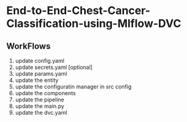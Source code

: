# End-to-End-Chest-Cancer-Classification-using-Mlflow-DVC


## WorkFlows

1. update config.yaml
2. update secrets.yaml [optional]
3. update params.yaml
4. update the entity
5. update the configuratin manager in src config
6. update the components
7. update the pipeline
8. update the main.py
9. update the dvc.yaml